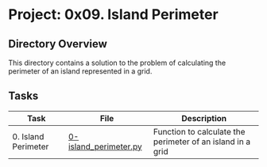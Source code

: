 # Project: 0x09. Island Perimeter

## Directory Overview

This directory contains a solution to the problem of calculating the perimeter of an island represented in a grid.

## Tasks

| Task | File | Description |
| ---- | ---- | ----------- |
| 0. Island Perimeter | [0-island_perimeter.py](./0-island_perimeter.py) | Function to calculate the perimeter of an island in a grid |
